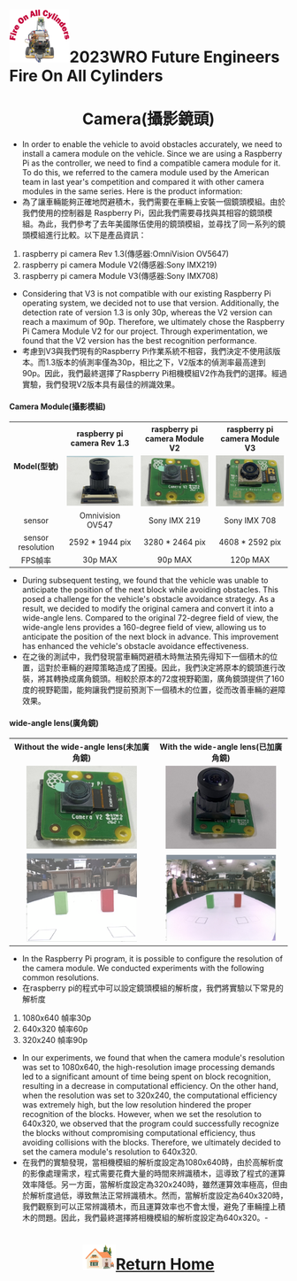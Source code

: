 ![LOGO](../../other/img/logo.png)2023WRO Future Engineers Fire On All Cylinders  
====
# <div align="center">Camera(攝影鏡頭)</div> 
- In order to enable the vehicle to avoid obstacles accurately, we need to install a camera module on the vehicle. Since we are using a Raspberry Pi as the controller, we need to find a compatible camera module for it. To do this, we referred to the camera module used by the American team in last year's competition and compared it with other camera modules in the same series. Here is the product information:
- 為了讓車輛能夠正確地閃避積木，我們需要在車輛上安裝一個鏡頭模組。由於我們使用的控制器是 Raspberry Pi，因此我們需要尋找與其相容的鏡頭模組。為此，我們參考了去年美國隊伍使用的鏡頭模組，並尋找了同一系列的鏡頭模組進行比較。以下是產品資訊：

1. raspberry pi camera Rev 1.3(傳感器:OmniVision OV5647)
2. raspberry pi camera Module V2(傳感器:Sony IMX219)
3. raspberry pi camera Module V3(傳感器:Sony IMX708)

- Considering that V3 is not compatible with our existing Raspberry Pi operating system, we decided not to use that version. Additionally, the detection rate of version 1.3 is only 30p, whereas the V2 version can reach a maximum of 90p. Therefore, we ultimately chose the Raspberry Pi Camera Module V2 for our project. Through experimentation, we found that the V2 version has the best recognition performance.
- 考慮到V3與我們現有的Raspberry Pi作業系統不相容，我們決定不使用該版本。而1.3版本的偵測率僅為30p，相比之下，V2版本的偵測率最高達到90p。因此，我們最終選擇了Raspberry Pi相機模組V2作為我們的選擇。經過實驗，我們發現V2版本具有最佳的辨識效果。

#### Camera Module(攝影模組)
<div align="center">
<table>
<tr align="center" >
<th rowspan="2">Model(型號)</th> 
<th >raspberry pi camera Rev 1.3</th>
<th >raspberry pi camera Module V2</th>
<th >raspberry pi camera Module V3</thd>
</tr>
<tr align="center">

<td><img src="./img/V1.jpeg" width=200 alt="V1"  /></td>
<td><img src="./img/V2.jpeg" width=200 alt="V2" ></td>
<td><img src="./img/V3.jpeg" width=200 alt="V3" /></td>
</tr>
<tr align="center">
<td>sensor</td>
<td>Omnivision OV547</td>
<td>Sony IMX 219</td>
<td>Sony IMX 708</td>
</tr>
<tr align="center">
<td>sensor resolution</td>
<td>2592 * 1944 pix</td>
<td>3280 * 2464 pix</td>
<td>4608 * 2592 pix</td>
</tr>
<tr align="center">
<td>FPS幀率</td>
<td>30p MAX</td>
<td>90p MAX</td>
<td>120p MAX</td>
</tr>
</table>
</div>



- During subsequent testing, we found that the vehicle was unable to anticipate the position of the next block while avoiding obstacles. This posed a challenge for the vehicle's obstacle avoidance strategy. As a result, we decided to modify the original camera and convert it into a wide-angle lens. Compared to the original 72-degree field of view, the wide-angle lens provides a 160-degree field of view, allowing us to anticipate the position of the next block in advance. This improvement has enhanced the vehicle's obstacle avoidance effectiveness.
- 在之後的測試中，我們發現當車輛閃避積木時無法預先得知下一個積木的位置，這對於車輛的避障策略造成了困擾。因此，我們決定將原本的鏡頭進行改裝，將其轉換成廣角鏡頭。相較於原本的72度視野範圍，廣角鏡頭提供了160度的視野範圍，能夠讓我們提前預測下一個積木的位置，從而改善車輛的避障效果。

#### wide-angle lens(廣角鏡)
<div align="center">
<table>
<tr align="center">
<th> Without the wide-angle lens(未加廣角鏡)</th> 
<th>With the wide-angle lens(已加廣角鏡)</th>
</tr>
<tr align="center">
<td><img src="./img/V2.jpeg" width=200 alt="site" ></td>
<td><img src="./img/V2_wide_angle.jpeg" width=200 alt="site" >
</td>
</tr>
<tr align="center">
<td><img src="./img/72angle.png" width=200 alt="site" ></td>
<td> <img src="./img/160angle.png" width=200 alt="site" ></td>
</tr>
</table>
</div>


- In the Raspberry Pi program, it is possible to configure the resolution of the camera module. We conducted experiments with the following common resolutions.
- 在raspberry pi的程式中可以設定鏡頭模組的解析度，我們將實驗以下常見的解析度

1. 1080x640 幀率30p
2. 640x320 幀率60p
3. 320x240 幀率90p
- In our experiments, we found that when the camera module's resolution was set to 1080x640, the high-resolution image processing demands led to a significant amount of time being spent on block recognition, resulting in a decrease in computational efficiency. On the other hand, when the resolution was set to 320x240, the computational efficiency was extremely high, but the low resolution hindered the proper recognition of the blocks. However, when we set the resolution to 640x320, we observed that the program could successfully recognize the blocks without compromising computational efficiency, thus avoiding collisions with the blocks. Therefore, we ultimately decided to set the camera module's resolution to 640x320.
- 在我們的實驗發現，當相機模組的解析度設定為1080x640時，由於高解析度的影像處理需求，程式需要花費大量的時間來辨識積木，這導致了程式的運算效率降低。另一方面，當解析度設定為320x240時，雖然運算效率極高，但由於解析度過低，導致無法正常辨識積木。然而，當解析度設定為640x320時，我們觀察到可以正常辨識積木，而且運算效率也不會太慢，避免了車輛撞上積木的問題。因此，我們最終選擇將相機模組的解析度設定為640x320。- 
# <div align="center">![HOME](../../other/img/Home.png)[Return Home](../../)</div>  

